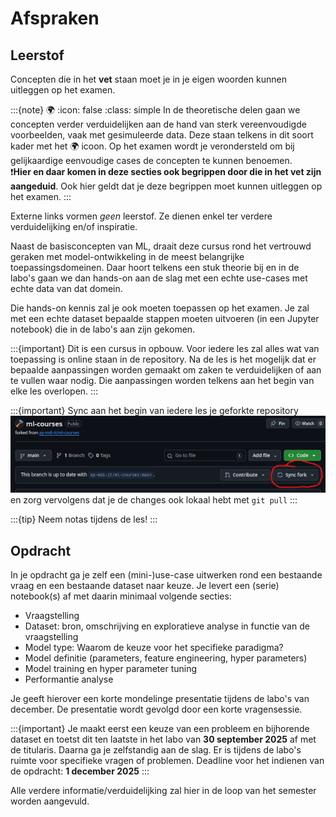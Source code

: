 # Afspraken

## Leerstof
Concepten die in het **vet** staan moet je in je eigen woorden kunnen uitleggen op het examen.
  
:::{note} 🌍
:icon: false
:class: simple
In de theoretische delen gaan we concepten verder verduidelijken aan de hand van sterk vereenvoudigde voorbeelden, vaak met gesimuleerde data.
Deze staan telkens in dit soort kader met het 🌍 icoon.
Op het examen wordt je verondersteld om bij gelijkaardige eenvoudige cases de concepten te kunnen benoemen.  
❗**Hier en daar komen in deze secties ook begrippen door die in het vet zijn aangeduid**. Ook hier geldt dat je deze begrippen moet kunnen uitleggen op het examen.
:::
  
Externe links vormen _geen_ leerstof. Ze dienen enkel ter verdere verduidelijking en/of inspiratie.
  
Naast de basisconcepten van ML, draait deze cursus rond het vertrouwd geraken met model-ontwikkeling in de meest belangrijke toepassingsdomeinen.
Daar hoort telkens een stuk theorie bij en in de labo's gaan we dan hands-on aan de slag met een echte use-cases met echte data van dat domein. 
  
Die hands-on kennis zal je ook moeten toepassen op het examen.
Je zal met een echte dataset bepaalde stappen moeten uitvoeren (in een Jupyter notebook) die in de labo's aan zijn gekomen.

:::{important}
Dit is een cursus in opbouw. Voor iedere les zal alles wat van toepassing is online staan in de repository.
Na de les is het mogelijk dat er bepaalde aanpassingen worden gemaakt om zaken te verduidelijken of aan te vullen waar nodig.
Die aanpassingen worden telkens aan het begin van elke les overlopen.
:::
  
:::{important}
Sync aan het begin van iedere les je geforkte repository
![](../../img/fork_sync.png)
en zorg vervolgens dat je de changes ook lokaal hebt met `git pull` 
:::

:::{tip}
Neem notas tijdens de les!
:::

## Opdracht
In je opdracht ga je zelf een (mini-)use-case uitwerken rond een bestaande vraag en een bestaande dataset naar keuze.
Je levert een (serie) notebook(s) af met daarin minimaal volgende secties:
- Vraagstelling
- Dataset: bron, omschrijving en exploratieve analyse in functie van de vraagstelling
- Model type: Waarom de keuze voor het specifieke paradigma?
- Model definitie (parameters, feature engineering, hyper parameters)
- Model training en hyper parameter tuning
- Performantie analyse  
  
Je geeft hierover een korte mondelinge presentatie tijdens de labo's van december. De presentatie wordt gevolgd door een korte vragensessie.
  
:::{important}
Je maakt eerst een keuze van een probleem en bijhorende dataset en toetst dit ten laatste in het labo van **30 september 2025** af met de titularis.
Daarna ga je zelfstandig aan de slag. Er is tijdens de labo's ruimte voor specifieke vragen of problemen.
Deadline voor het indienen van de opdracht: **1 december 2025**
:::

Alle verdere informatie/verduidelijking zal hier in de loop van het semester worden aangevuld.
